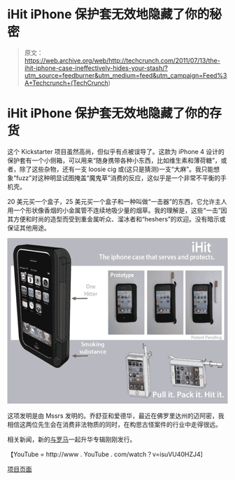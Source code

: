 # iHit iPhone 保护套无效地隐藏了你的秘密

> 原文：<https://web.archive.org/web/http://techcrunch.com/2011/07/13/the-ihit-iphone-case-ineffectively-hides-your-stash/?utm_source=feedburner&utm_medium=feed&utm_campaign=Feed%3A+Techcrunch+(TechCrunch>)

# iHit iPhone 保护套无效地隐藏了你的存货

这个 Kickstarter 项目虽然高尚，但似乎有点被误导了。这款为 iPhone 4 设计的保护套有一个小侧箱，可以用来“随身携带各种小东西，比如维生素和薄荷糖”，或者，除了这些杂物，还有一支 loosie cig 或(这只是猜测)一支“大麻”。我只能想象“fuzz”对这种明显试图掩盖“魔鬼草”消费的反应，这似乎是一个非常不平衡的手机壳。

20 美元买一个盒子，25 美元买一个盒子和一种叫做“一击器”的东西，它允许主人用一个形状像香烟的小金属管不连续地吸少量的烟草。我的理解是，这些“一击”因其方便和时尚的造型而受到重金属听众、溜冰者和“heshers”的欢迎。没有暗示或保证其他用途。

![](img/715054d7698db75469d16647b5ad86cc.png)

这项发明是由 Mssrs 发明的。乔舒亚和爱德华，最近在佛罗里达州的迈阿密，我相信这两位先生会在消费非法物质的同时，在构思古怪案件的行业中走得很远。

相关新闻，新的[与罗马](https://web.archive.org/web/20230204121152/http://www.sublimewithrome.com/)一起升华专辑刚刚发行。

【YouTube = http://www . YouTube . com/watch？v=isuVU40HZJ4]

[项目页面](https://web.archive.org/web/20230204121152/http://www.theihit.com/)